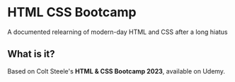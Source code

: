 # HTML CSS Bootcamp
A documented relearning of modern-day HTML and CSS after a long hiatus

## What is it?
Based on Colt Steele's <b>HTML & CSS Bootcamp 2023</b>, available on Udemy.
